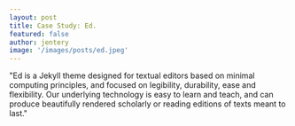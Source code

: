 ```yaml
---
layout: post
title: Case Study: Ed. 
featured: false
author: jentery
image: '/images/posts/ed.jpeg'
---
```


"Ed is a Jekyll theme designed for textual editors based on minimal computing principles, and focused on legibility, durability, ease and flexibility. Our underlying technology is easy to learn and teach, and can produce beautifully rendered scholarly or reading editions of texts meant to last." 
